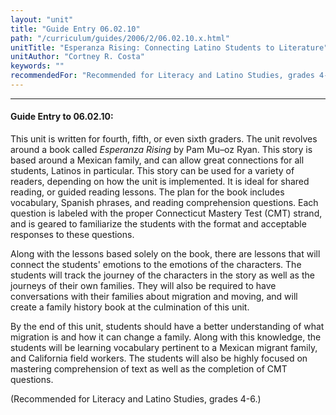 ```yaml
---
layout: "unit"
title: "Guide Entry 06.02.10"
path: "/curriculum/guides/2006/2/06.02.10.x.html"
unitTitle: "Esperanza Rising: Connecting Latino Students to Literature"
unitAuthor: "Cortney R. Costa"
keywords: ""
recommendedFor: "Recommended for Literacy and Latino Studies, grades 4-6."
---
```

<body>
<hr/>
<h4>
Guide Entry to 06.02.10:
</h4>
<p>
This unit is written for fourth, fifth, or even sixth graders. The unit revolves around a book called
<i>
Esperanza Rising
</i>
by Pam Mu–oz Ryan. This story is based around a Mexican family, and can allow great connections for all students, Latinos in particular. This story can be used for a variety of readers, depending on how the unit is implemented. It is ideal for shared reading, or guided reading lessons. The plan for the book includes vocabulary, Spanish phrases, and reading comprehension questions. Each question is labeled with the proper Connecticut Mastery Test (CMT) strand, and is geared to familiarize the students with the format and acceptable responses to these questions.
</p>
<p>
Along with the lessons based solely on the book, there are lessons that will connect the students' emotions to the emotions of the characters. The students will track the journey of the characters in the story as well as the journeys of their own families. They will also be required to have conversations with their families about migration and moving, and will create a family history book at the culmination of this unit.
</p>
<p>
By the end of this unit, students should have a better understanding of what migration is and how it can change a family. Along with this knowledge, the students will be learning vocabulary pertinent to a Mexican migrant family, and California field workers. The students will also be highly focused on mastering comprehension of text as well as the completion of CMT questions.
</p>
<p>
(Recommended for Literacy and Latino Studies, grades 4-6.)
</p>
</body>